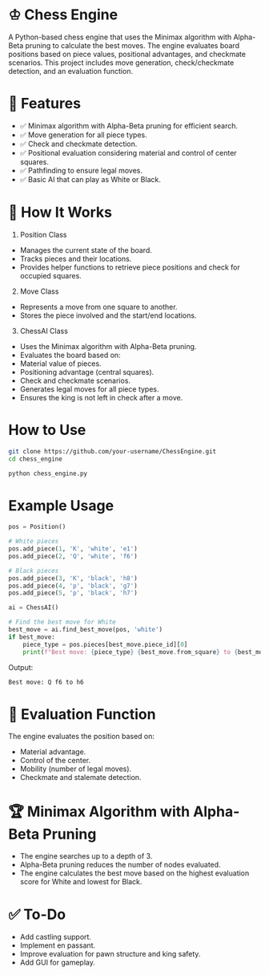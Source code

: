 # ♔ Chess Engine
A Python-based chess engine that uses the Minimax algorithm with Alpha-Beta pruning to calculate the best moves. The engine evaluates board positions based on piece values, positional advantages, and checkmate scenarios. This project includes move generation, check/checkmate detection, and an evaluation function.

# 🚀 Features 
- ✅ Minimax algorithm with Alpha-Beta pruning for efficient search. 
- ✅ Move generation for all piece types.
- ✅ Check and checkmate detection.
- ✅ Positional evaluation considering material and control of center squares.
- ✅ Pathfinding to ensure legal moves.
- ✅ Basic AI that can play as White or Black.

# 🧠 How It Works
1. Position Class
- Manages the current state of the board.
- Tracks pieces and their locations.
- Provides helper functions to retrieve piece positions and check for occupied squares.
2. Move Class
- Represents a move from one square to another.
- Stores the piece involved and the start/end locations.
3. ChessAI Class
- Uses the Minimax algorithm with Alpha-Beta pruning.
- Evaluates the board based on:
- Material value of pieces.
- Positioning advantage (central squares).
- Check and checkmate scenarios.
- Generates legal moves for all piece types.
- Ensures the king is not left in check after a move.

# How to Use 
```bash
git clone https://github.com/your-username/ChessEngine.git
cd chess_engine

python chess_engine.py
```

# Example Usage

```python
pos = Position()

# White pieces
pos.add_piece(1, 'K', 'white', 'e1')
pos.add_piece(2, 'Q', 'white', 'f6')

# Black pieces
pos.add_piece(3, 'K', 'black', 'h8')
pos.add_piece(4, 'p', 'black', 'g7')
pos.add_piece(5, 'p', 'black', 'h7')

ai = ChessAI()

# Find the best move for White
best_move = ai.find_best_move(pos, 'white')
if best_move:
    piece_type = pos.pieces[best_move.piece_id][0]
    print(f"Best move: {piece_type} {best_move.from_square} to {best_move.to_square}")
```

Output: 
```python
Best move: Q f6 to h6
```

# 🎯 Evaluation Function
The engine evaluates the position based on:
- Material advantage.
- Control of the center.
- Mobility (number of legal moves).
- Checkmate and stalemate detection.
  
# 🏆 Minimax Algorithm with Alpha-Beta Pruning
- The engine searches up to a depth of 3.
- Alpha-Beta pruning reduces the number of nodes evaluated.
- The engine calculates the best move based on the highest evaluation score for White and lowest for Black.
  
# ✅ To-Do
- Add castling support.
- Implement en passant.
- Improve evaluation for pawn structure and king safety.
- Add GUI for gameplay.
